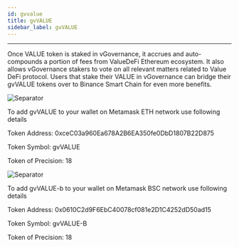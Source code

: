 ```yaml
---
id: gvvalue
title: gvVALUE
sidebar_label: gvVALUE
---
```


---
Once VALUE token is staked in vGovernance, it accrues and auto-compounds a portion of fees from ValueDeFi Ethereum ecosystem.
It also allows vGovernance stakers to vote on all relevant matters related to Value DeFi protocol. Users that stake their VALUE in vGovernance can bridge their gvVALUE tokens over to Binance Smart Chain for even more benefits.

![Separator](img/seperator.png)

To add gvVALUE to your wallet on Metamask ETH network use following details

Token Address: 0xceC03a960Ea678A2B6EA350fe0DbD1807B22D875

Token Symbol: gvVALUE

Token of Precision: 18

![Separator](img/seperator.png)

To add gvVALUE-b to your wallet on Metamask BSC network use following details

Token Address: 0x0610C2d9F6EbC40078cf081e2D1C4252dD50ad15

Token Symbol: gvVALUE-B

Token of Precision: 18
